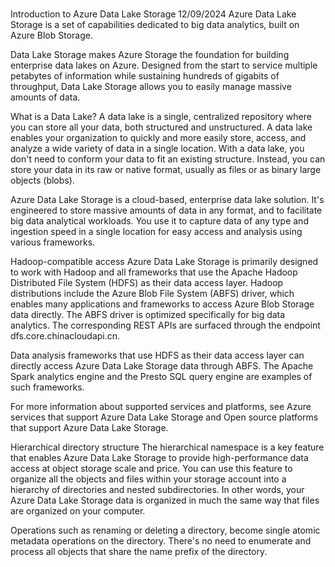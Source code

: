 # **[]()**

Introduction to Azure Data Lake Storage
12/09/2024
Azure Data Lake Storage is a set of capabilities dedicated to big data analytics, built on Azure Blob Storage.

Data Lake Storage makes Azure Storage the foundation for building enterprise data lakes on Azure. Designed from the start to service multiple petabytes of information while sustaining hundreds of gigabits of throughput, Data Lake Storage allows you to easily manage massive amounts of data.

What is a Data Lake?
A data lake is a single, centralized repository where you can store all your data, both structured and unstructured. A data lake enables your organization to quickly and more easily store, access, and analyze a wide variety of data in a single location. With a data lake, you don't need to conform your data to fit an existing structure. Instead, you can store your data in its raw or native format, usually as files or as binary large objects (blobs).

Azure Data Lake Storage is a cloud-based, enterprise data lake solution. It's engineered to store massive amounts of data in any format, and to facilitate big data analytical workloads. You use it to capture data of any type and ingestion speed in a single location for easy access and analysis using various frameworks.

Hadoop-compatible access
Azure Data Lake Storage is primarily designed to work with Hadoop and all frameworks that use the Apache Hadoop Distributed File System (HDFS) as their data access layer. Hadoop distributions include the Azure Blob File System (ABFS) driver, which enables many applications and frameworks to access Azure Blob Storage data directly. The ABFS driver is optimized specifically for big data analytics. The corresponding REST APIs are surfaced through the endpoint dfs.core.chinacloudapi.cn.

Data analysis frameworks that use HDFS as their data access layer can directly access Azure Data Lake Storage data through ABFS. The Apache Spark analytics engine and the Presto SQL query engine are examples of such frameworks.

For more information about supported services and platforms, see Azure services that support Azure Data Lake Storage and Open source platforms that support Azure Data Lake Storage.

Hierarchical directory structure
The hierarchical namespace is a key feature that enables Azure Data Lake Storage to provide high-performance data access at object storage scale and price. You can use this feature to organize all the objects and files within your storage account into a hierarchy of directories and nested subdirectories. In other words, your Azure Data Lake Storage data is organized in much the same way that files are organized on your computer.

Operations such as renaming or deleting a directory, become single atomic metadata operations on the directory. There's no need to enumerate and process all objects that share the name prefix of the directory.
